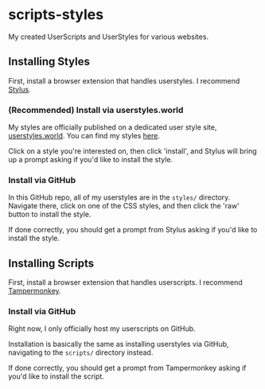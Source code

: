 # scripts-styles
My created UserScripts and UserStyles for various websites.

## Installing Styles

First, install a browser extension that handles userstyles. I recommend [Stylus](https://github.com/openstyles/stylus).

### (Recommended) Install via userstyles.world
My styles are officially published on a dedicated user style site, [userstyles.world](https://userstyles.world/). You can find my styles [here](https://userstyles.world/user/chev2).

Click on a style you're interested on, then click 'install', and Stylus will bring up a prompt asking if you'd like to install the style.

### Install via GitHub
In this GitHub repo, all of my userstyles are in the `styles/` directory. Navigate there, click on one of the CSS styles, and then click the 'raw' button to install the style.

If done correctly, you should get a prompt from Stylus asking if you'd like to install the style.

## Installing Scripts

First, install a browser extension that handles userscripts. I recommend [Tampermonkey](https://www.tampermonkey.net/).

### Install via GitHub
Right now, I only officially host my userscripts on GitHub.

Installation is basically the same as installing userstyles via GitHub, navigating to the `scripts/` directory instead.

If done correctly, you should get a prompt from Tampermonkey asking if you'd like to install the script.
